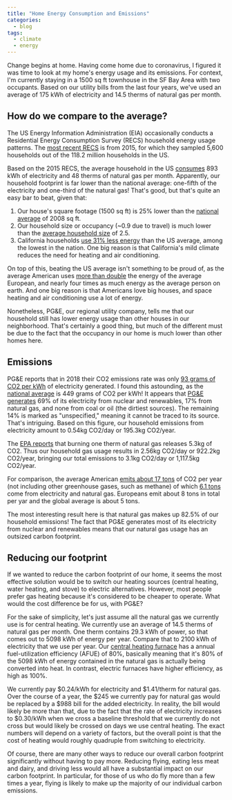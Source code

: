 ```yaml
---
title: "Home Energy Consumption and Emissions"
categories:
  - blog
tags:
  - climate
  - energy
---
```


Change begins at home. Having come home due to coronavirus, I figured it was
time to look at my home's energy usage and its emissions. For context, I'm
currently staying in a 1500 sq ft townhouse in the SF Bay Area with two
occupants. Based on our utility bills from the last four years, we've used an
average of 175 kWh of electricity and 14.5 therms of natural gas per month.

## How do we compare to the average?

The US Energy Information Administration (EIA) occasionally conducts a
Residential Energy Consumption Survey (RECS) household energy usage patterns.
The [most recent RECS][recs2015] is from 2015, for which they sampled 5,600
households out of the 118.2 million households in the US.

[recs2015]: https://www.eia.gov/consumption/residential/data/2015/

Based on the 2015 RECS, the average household in the US
[consumes][recs2015avgus] 893 kWh of electricity and 48 therms of natural gas
per month. Apparently, our household footprint is far lower than the national
average: one-fifth of the electricity and one-third of the natural gas!
That's good, but that's quite an easy bar to beat, given that:

1. Our house's square footage (1500 sq ft) is 25% lower than the [national
   average][recs2015sqft] of 2008 sq ft.
2. Our household size or occupancy (~0.9 due to travel) is much lower than
   the [average household size][census-household-size] of 2.5.
3. California households [use 31% less energy][eia-ca-brief] than the US
   average, among the lowest in the nation. One big reason is that California's
   mild climate reduces the need for heating and air conditioning.

On top of this, beating the US average isn't something to be proud of, as
the average American uses [more than double][eia-energy-consumption] the
energy of the average European, and nearly four times as much
energy as the average person on earth. And one big reason is that Americans love
big houses, and space heating and air conditioning use a lot of energy.

[recs2015avgus]: https://www.eia.gov/consumption/residential/data/2015/c&e/pdf/ce4.6.pdf
[recs2015sqft]: https://www.eia.gov/consumption/residential/data/2015/hc/php/hc10.9.php
[census-household-size]: https://www.census.gov/content/dam/Census/library/visualizations/time-series/demo/families-and-households/hh-6.pdf
[eia-ca-brief]: https://www.eia.gov/consumption/residential/reports/2009/state_briefs/pdf/ca.pdf
[eia-ca-analysis]: https://www.eia.gov/state/analysis.php?sid=CA#4
[eia-energy-consumption]: https://www.eia.gov/international/data/world/total-energy/total-energy-consumption?pd=44&p=000000001&u=0&f=A&v=mapbubble&a=-&i=none&vo=value&&t=G&g=none&l=249-00000000000000000000000000000000000000000000000201&l=71--71&l=170--170&s=315532800000&e=1483228800000

Nonetheless, PG&E, our regional utility company, tells me that our household
still has lower energy usage than other houses in our neighborhood.
That's certainly a good thing, but much of the different must be due to the
fact that the occupancy in our home is much lower than other homes here.

## Emissions

PG&E reports that in 2018 their CO2 emissions rate was only [93 grams of CO2 per
kWh][pge-footprint] of electricity generated. I found this astounding, as the
[national average][eia-elec-footprint] is 449 grams of CO2 per kWh! It appears
that [PG&E generates][pge-power-mix] 69% of its electricity from nuclear and
renewables, 17% from natural gas, and none from coal or oil (the dirtiest
sources). The remaining 14% is marked as "unspecified," meaning it
cannot be traced to its source. That's intriguing. Based on this figure, our
household emissions from electricity amount to 0.54kg CO2/day or 195.3kg CO2/year.

[pge-footprint]: https://www.pge.com/en_US/about-pge/environment/what-we-are-doing/fighting-climate-change/fighting-climate-change.page
[eia-elec-footprint]: https://www.eia.gov/tools/faqs/faq.php?id=74&t=11
[pge-power-mix]: https://www.pge.com/pge_global/local/assets/data/en-us/your-account/your-bill/understand-your-bill/bill-inserts/2017/november/power-content.pdf

The [EPA reports][epa-equiv] that burning one therm of natural gas releases
5.3kg of CO2. Thus our household gas usage results in 2.56kg CO2/day or 922.2kg
CO2/year, bringing our total emissions to 3.1kg CO2/day or 1,117.5kg CO2/year.

[epa-equiv]: https://www.epa.gov/energy/greenhouse-gases-equivalencies-calculator-calculations-and-references

For comparison, the average American [emits about 17 tons][wb] of CO2 per year (not
including other greenhouse gases, such as methane) of which [6.1 tons][kalmus] come from
electricity and natural gas. Europeans emit about 8 tons in total per yar and
the global average is about 5 tons.

The most interesting result here is that natural gas makes up 82.5% of our
household emissions! The fact that PG&E generates most of its electricity from
nuclear and renewables means that our natural gas usage has an outsized
carbon footprint.

[wb]: https://databank.worldbank.org/reports.aspx?source=2&series=EN.ATM.CO2E.PC&country=
[kalmus]: https://peterkalmus.net/books/read-by-chapter-being-the-change/read-by-chapter-chapter-9-leaving-fossil-fuel/

## Reducing our footprint

If we wanted to reduce the carbon footprint of our home, it seems the most
effective solution would be to switch our heating sources (central heating,
water heating, and stove) to electric alternatives. However, most people prefer
gas heating because it's considered to be cheaper to operate. What would the
cost difference be for us, with PG&E?

For the sake of simplicity, let's just assume all the natural gas we currently
use is for central heating. We currently use an average of 14.5 therms of
natural gas per month. One therm contains 29.3 kWh of power, so that comes out
to 5098 kWh of energy per year. Compare that to 2100 kWh of electricity that we
use per year. Our [central heating furnace][58ctw] has a annual fuel-utilization
efficiency (AFUE) of 80%, basically meaning that it's 80% of the 5098 kWh of
energy contained in the natural gas is actually being converted into heat. In
contrast, electric furnaces have higher efficiency, as high as 100%.

We currently pay $0.24/kWh for electricity and $1.41/therm for natural gas. Over
the course of a year, the $245 we currently pay for natural gas would be
replaced by a $988 bill for the added electricity. In reality, the bill would
likely be more than that, due to the fact that the rate of electricity
increases to $0.30/kWh when we cross a baseline threshold that we currently do
not cross but would likely be crossed on days we use central heating. The
exact numbers will depend on a variety of factors, but the overall
point is that the cost of heating would roughly quadruple from switching to
electricity.

[58ctw]: https://www.carrier.com/residential/en/us/products/gas-furnaces/58ctw/

Of course, there are many other ways to reduce our overall carbon footprint
significantly without having to pay more. Reducing flying, eating less meat and
dairy, and driving less would all have a substantial impact on our carbon
footprint. In particular, for those of us who do fly more than a few times a
year, flying is likely to make up the majority of our individual carbon emissions.
